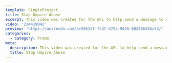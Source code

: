 ```yaml
---
template: SingleProject
title: Stop Umpire Abuse
excerpt: This video was created for the AFL to help send a message to stop the umpire abuse. The video features messages from Dean Warren CEO of AFL QLD, Chris Fagan Brisbane Lions Coach and Gary Ablett from Gold Coast Suns.
video: '224419042'
preview: 'https://ucarecdn.com/ac59512f-fc3f-4753-9435-98248635bc53/'
categories:
  - category: Promo
meta:
  description: This video was created for the AFL to help send a message to stop the umpire abuse. The video features messages from Dean Warren CEO of AFL QLD, Chris Fagan Brisbane Lions Coach and Gary Ablett from Gold Coast Suns.
  title: Stop Umpire Abuse
---
```

